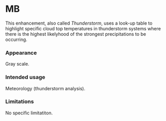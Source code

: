 # MB

This enhancement, also called *Thunderstorm*, uses a look-up table to highlight specific cloud top temperatures in thunderstorm systems where there is the highest likelyhood of the strongest precipitations to be occurring.

### Appearance

Gray scale.

### Intended usage

Meteorology (thunderstorm analysis).

### Limitations

No specific limitatiton.